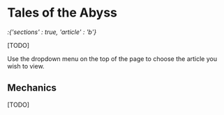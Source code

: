 # Tales of the Abyss

*:{'sections' : true, 'article' : 'b'}*

[TODO]

Use the dropdown menu on the top of the page to choose the article you wish to view.

## Mechanics

[TODO]
